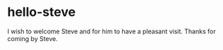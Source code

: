 # hello-steve
I wish to welcome Steve and for him to have a pleasant visit. Thanks for coming by Steve.
